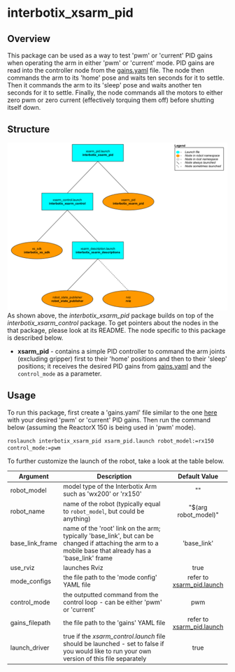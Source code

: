 # interbotix_xsarm_pid

## Overview
This package can be used as a way to test 'pwm' or 'current' PID gains when operating the arm in either 'pwm' or 'current' mode. PID gains are read into the controller node from the [gains.yaml](config/gains.yaml) file. The node then commands the arm to its 'home' pose and waits ten seconds for it to settle. Then it commands the arm to its 'sleep' pose and waits another ten seconds for it to settle. Finally, the node commands all the motors to either zero pwm or zero current (effectively torquing them off) before shutting itself down.

## Structure
![xsarm_pid_flowchart](images/xsarm_pid_flowchart.png)
As shown above, the *interbotix_xsarm_pid* package builds on top of the *interbotix_xsarm_control* package. To get pointers about the nodes in the that package, please look at its README. The node specific to this package is described below.
- **xsarm_pid** - contains a simple PID controller to command the arm joints (excluding gripper) first to their 'home' positions and then to their 'sleep' positions; it receives the desired PID gains from [gains.yaml](config/gains.yaml) and the `control_mode` as a parameter.

## Usage
To run this package, first create a 'gains.yaml' file similar to the one [here](config/gains.yaml) with your desired 'pwm' or 'current' PID gains. Then run the command below (assuming the ReactorX 150 is being used in 'pwm' mode).
```
roslaunch interbotix_xsarm_pid xsarm_pid.launch robot_model:=rx150 control_mode:=pwm
```
To further customize the launch of the robot, take a look at the table below.

| Argument | Description | Default Value |
| -------- | ----------- | :-----------: |
| robot_model | model type of the Interbotix Arm such as 'wx200' or 'rx150' | "" |
| robot_name | name of the robot (typically equal to `robot_model`, but could be anything) | "$(arg robot_model)" |
| base_link_frame | name of the 'root' link on the arm; typically 'base_link', but can be changed if attaching the arm to a mobile base that already has a 'base_link' frame| 'base_link' |
| use_rviz | launches Rviz | true |
| mode_configs | the file path to the 'mode config' YAML file | refer to [xsarm_pid.launch](launch/xsarm_pid.launch) |
| control_mode | the outputted command from the control loop - can be either 'pwm' or 'current' | pwm |
| gains_filepath | the file path to the 'gains' YAML file | refer to [xsarm_pid.launch](launch/xsarm_pid.launch) |
| launch_driver | true if the *xsarm_control.launch* file should be launched - set to false if you would like to run your own version of this file separately | true |
